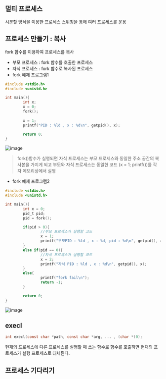 ## 멀티 프로세스
시분할 방식을 이용한 프로세스 스위칭을 통해 여러 프로세스를 운용
## 프로세스 만들기 : 복사
fork 함수를 이용하여 프로세스를 복사
* 부모 프로세스 : fork 함수를 호출한 프로세스
* 자식 프로세스 : fork 함수로 복사된 프로세스
* fork 예제 프로그램1
```c
#include <stdio.h>
#include <unistd.h>

int main(){
        int x;
        x = 0;
        fork();
        
        x = 1;
        printf("PID : %ld , x : %d\n", getpid(), x);

        return 0;
}
```
![image](https://user-images.githubusercontent.com/64197428/128792233-fb107859-4323-402a-bfde-15a375930e29.png)
> fork()함수가 실행되면 자식 프로세스는 부모 프로세스와 동일한 주소 공간의 복사본을 가지게 되고 부모와 자식 프로세스는 동일한 코드
> (x = 1; printf())를 각자 메모리상에서 실행
* fork 예제 프로그램2
```c
#include <stdio.h>
#include <unistd.h>

int main(){
        int x = 0;
        pid_t pid;
        pid = fork();

        if(pid > 0){
                //부모 프로세스가 실행할 코드
                x = 1;
                printf("부모PID : %ld , x : %d, pid : %d\n", getpid(), x, pid);
        }
        else if(pid == 0){
                //자식 프로세스가 실행할 코드
                x = 2;
                printf("자식 PID : %ld , x : %d\n", getpid(), x);
        }
        else{
                printf("fork fail\n");
                return -1;
        }

        return 0;
}
```
![image](https://user-images.githubusercontent.com/64197428/128793421-a7f5d809-592e-4f32-aac3-5c5aafdce8f9.png)

## execl
```c
int execl(const char *path, const char *arg, ... , (char *)0);
```
현재의 프로세스에 다른 프로세스를 실행할 때 쓰는 함수로 함수를 호출하면 현재의 프로세스가 실행 프로세스로 대체된다.

## 프로세스 기다리기
